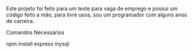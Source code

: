 Este projeto foi feito para um teste para vaga de emprego e possui um código feito a mão, para livre usos, sou um programador com alguns anos de carreira.    

Comandos Necessários

npm install express mysql





